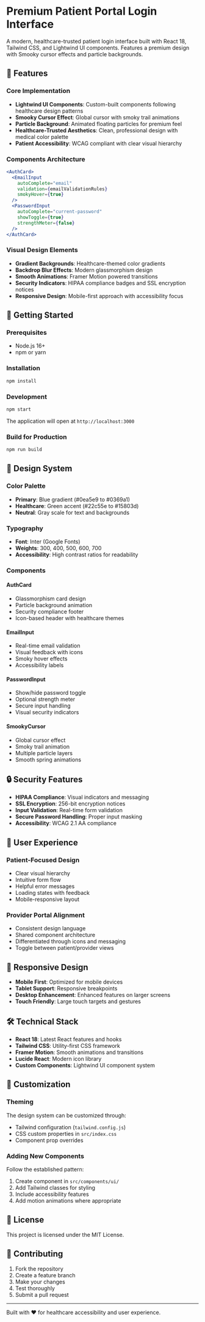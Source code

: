 # Premium Patient Portal Login Interface

A modern, healthcare-trusted patient login interface built with React 18, Tailwind CSS, and Lightwind UI components. Features a premium design with Smooky cursor effects and particle backgrounds.

## 🏥 Features

### Core Implementation
- **Lightwind UI Components**: Custom-built components following healthcare design patterns
- **Smooky Cursor Effect**: Global cursor with smoky trail animations
- **Particle Background**: Animated floating particles for premium feel
- **Healthcare-Trusted Aesthetics**: Clean, professional design with medical color palette
- **Patient Accessibility**: WCAG compliant with clear visual hierarchy

### Components Architecture
```jsx
<AuthCard>
  <EmailInput 
    autoComplete="email"
    validation={emailValidationRules} 
    smokyHover={true}
  />
  <PasswordInput
    autoComplete="current-password"
    showToggle={true}
    strengthMeter={false}
  />
</AuthCard>
```

### Visual Design Elements
- **Gradient Backgrounds**: Healthcare-themed color gradients
- **Backdrop Blur Effects**: Modern glassmorphism design
- **Smooth Animations**: Framer Motion powered transitions
- **Security Indicators**: HIPAA compliance badges and SSL encryption notices
- **Responsive Design**: Mobile-first approach with accessibility focus

## 🚀 Getting Started

### Prerequisites
- Node.js 16+ 
- npm or yarn

### Installation
```bash
npm install
```

### Development
```bash
npm start
```

The application will open at `http://localhost:3000`

### Build for Production
```bash
npm run build
```

## 🎨 Design System

### Color Palette
- **Primary**: Blue gradient (#0ea5e9 to #0369a1)
- **Healthcare**: Green accent (#22c55e to #15803d)
- **Neutral**: Gray scale for text and backgrounds

### Typography
- **Font**: Inter (Google Fonts)
- **Weights**: 300, 400, 500, 600, 700
- **Accessibility**: High contrast ratios for readability

### Components

#### AuthCard
- Glassmorphism card design
- Particle background animation
- Security compliance footer
- Icon-based header with healthcare themes

#### EmailInput
- Real-time email validation
- Visual feedback with icons
- Smoky hover effects
- Accessibility labels

#### PasswordInput
- Show/hide password toggle
- Optional strength meter
- Secure input handling
- Visual security indicators

#### SmookyCursor
- Global cursor effect
- Smoky trail animation
- Multiple particle layers
- Smooth spring animations

## 🔒 Security Features

- **HIPAA Compliance**: Visual indicators and messaging
- **SSL Encryption**: 256-bit encryption notices
- **Input Validation**: Real-time form validation
- **Secure Password Handling**: Proper input masking
- **Accessibility**: WCAG 2.1 AA compliance

## 🎯 User Experience

### Patient-Focused Design
- Clear visual hierarchy
- Intuitive form flow
- Helpful error messages
- Loading states with feedback
- Mobile-responsive layout

### Provider Portal Alignment
- Consistent design language
- Shared component architecture
- Differentiated through icons and messaging
- Toggle between patient/provider views

## 📱 Responsive Design

- **Mobile First**: Optimized for mobile devices
- **Tablet Support**: Responsive breakpoints
- **Desktop Enhancement**: Enhanced features on larger screens
- **Touch Friendly**: Large touch targets and gestures

## 🛠️ Technical Stack

- **React 18**: Latest React features and hooks
- **Tailwind CSS**: Utility-first CSS framework
- **Framer Motion**: Smooth animations and transitions
- **Lucide React**: Modern icon library
- **Custom Components**: Lightwind UI component system

## 🎨 Customization

### Theming
The design system can be customized through:
- Tailwind configuration (`tailwind.config.js`)
- CSS custom properties in `src/index.css`
- Component prop overrides

### Adding New Components
Follow the established pattern:
1. Create component in `src/components/ui/`
2. Add Tailwind classes for styling
3. Include accessibility features
4. Add motion animations where appropriate

## 📄 License

This project is licensed under the MIT License.

## 🤝 Contributing

1. Fork the repository
2. Create a feature branch
3. Make your changes
4. Test thoroughly
5. Submit a pull request

---

Built with ❤️ for healthcare accessibility and user experience.

